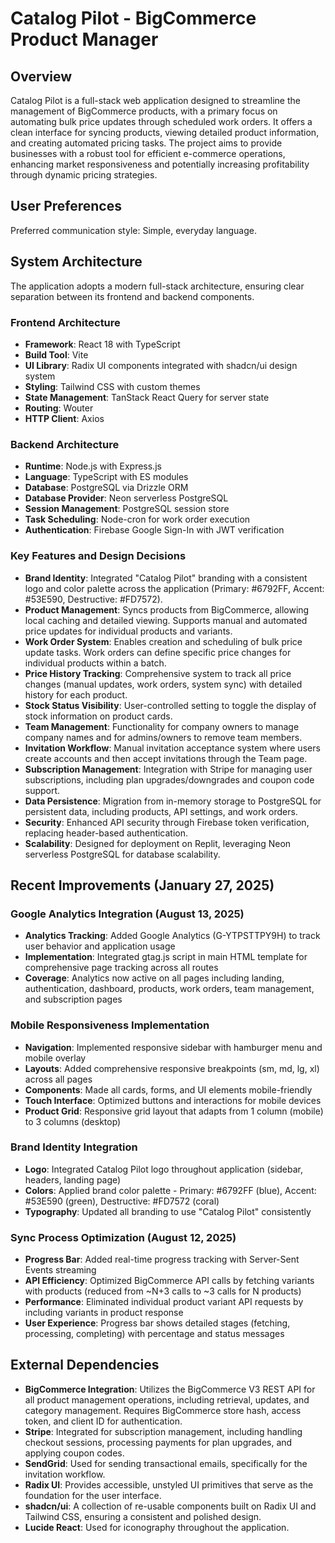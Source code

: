 # Catalog Pilot - BigCommerce Product Manager

## Overview

Catalog Pilot is a full-stack web application designed to streamline the management of BigCommerce products, with a primary focus on automating bulk price updates through scheduled work orders. It offers a clean interface for syncing products, viewing detailed product information, and creating automated pricing tasks. The project aims to provide businesses with a robust tool for efficient e-commerce operations, enhancing market responsiveness and potentially increasing profitability through dynamic pricing strategies.

## User Preferences

Preferred communication style: Simple, everyday language.

## System Architecture

The application adopts a modern full-stack architecture, ensuring clear separation between its frontend and backend components.

### Frontend Architecture
- **Framework**: React 18 with TypeScript
- **Build Tool**: Vite
- **UI Library**: Radix UI components integrated with shadcn/ui design system
- **Styling**: Tailwind CSS with custom themes
- **State Management**: TanStack React Query for server state
- **Routing**: Wouter
- **HTTP Client**: Axios

### Backend Architecture
- **Runtime**: Node.js with Express.js
- **Language**: TypeScript with ES modules
- **Database**: PostgreSQL via Drizzle ORM
- **Database Provider**: Neon serverless PostgreSQL
- **Session Management**: PostgreSQL session store
- **Task Scheduling**: Node-cron for work order execution
- **Authentication**: Firebase Google Sign-In with JWT verification

### Key Features and Design Decisions
- **Brand Identity**: Integrated "Catalog Pilot" branding with a consistent logo and color palette across the application (Primary: #6792FF, Accent: #53E590, Destructive: #FD7572).
- **Product Management**: Syncs products from BigCommerce, allowing local caching and detailed viewing. Supports manual and automated price updates for individual products and variants.
- **Work Order System**: Enables creation and scheduling of bulk price update tasks. Work orders can define specific price changes for individual products within a batch.
- **Price History Tracking**: Comprehensive system to track all price changes (manual updates, work orders, system sync) with detailed history for each product.
- **Stock Status Visibility**: User-controlled setting to toggle the display of stock information on product cards.
- **Team Management**: Functionality for company owners to manage company names and for admins/owners to remove team members.
- **Invitation Workflow**: Manual invitation acceptance system where users create accounts and then accept invitations through the Team page.
- **Subscription Management**: Integration with Stripe for managing user subscriptions, including plan upgrades/downgrades and coupon code support.
- **Data Persistence**: Migration from in-memory storage to PostgreSQL for persistent data, including products, API settings, and work orders.
- **Security**: Enhanced API security through Firebase token verification, replacing header-based authentication.
- **Scalability**: Designed for deployment on Replit, leveraging Neon serverless PostgreSQL for database scalability.

## Recent Improvements (January 27, 2025)

### Google Analytics Integration (August 13, 2025)
- **Analytics Tracking**: Added Google Analytics (G-YTPSTTPY9H) to track user behavior and application usage
- **Implementation**: Integrated gtag.js script in main HTML template for comprehensive page tracking across all routes
- **Coverage**: Analytics now active on all pages including landing, authentication, dashboard, products, work orders, team management, and subscription pages

### Mobile Responsiveness Implementation
- **Navigation**: Implemented responsive sidebar with hamburger menu and mobile overlay
- **Layouts**: Added comprehensive responsive breakpoints (sm, md, lg, xl) across all pages
- **Components**: Made all cards, forms, and UI elements mobile-friendly
- **Touch Interface**: Optimized buttons and interactions for mobile devices
- **Product Grid**: Responsive grid layout that adapts from 1 column (mobile) to 3 columns (desktop)

### Brand Identity Integration  
- **Logo**: Integrated Catalog Pilot logo throughout application (sidebar, headers, landing page)
- **Colors**: Applied brand color palette - Primary: #6792FF (blue), Accent: #53E590 (green), Destructive: #FD7572 (coral)
- **Typography**: Updated all branding to use "Catalog Pilot" consistently

### Sync Process Optimization (August 12, 2025)
- **Progress Bar**: Added real-time progress tracking with Server-Sent Events streaming
- **API Efficiency**: Optimized BigCommerce API calls by fetching variants with products (reduced from ~N+3 calls to ~3 calls for N products)
- **Performance**: Eliminated individual product variant API requests by including variants in product response
- **User Experience**: Progress bar shows detailed stages (fetching, processing, completing) with percentage and status messages

## External Dependencies

- **BigCommerce Integration**: Utilizes the BigCommerce V3 REST API for all product management operations, including retrieval, updates, and category management. Requires BigCommerce store hash, access token, and client ID for authentication.
- **Stripe**: Integrated for subscription management, including handling checkout sessions, processing payments for plan upgrades, and applying coupon codes.
- **SendGrid**: Used for sending transactional emails, specifically for the invitation workflow.
- **Radix UI**: Provides accessible, unstyled UI primitives that serve as the foundation for the user interface.
- **shadcn/ui**: A collection of re-usable components built on Radix UI and Tailwind CSS, ensuring a consistent and polished design.
- **Lucide React**: Used for iconography throughout the application.